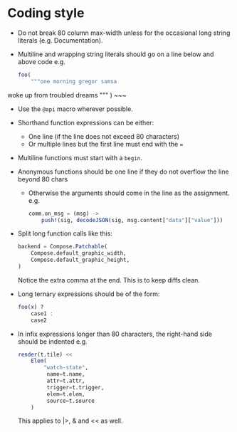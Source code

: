 # Coding style

- Do not break 80 column max-width unless for the occasional long string literals (e.g. Documentation).
- Multiline and wrapping string literals should go on a line below and above code e.g.

    ~~~julia
    foo(
        """one morning gregor samsa
woke up from troubled dreams
"""
    )
    ~~~

- Use the `@api` macro wherever possible.
- Shorthand function expressions can be either:
   - One line (if the line does not exceed 80 characters)
   - Or multiple lines but the first line must end with the `=`
- Multiline functions must start with a `begin`.
- Anonymous functions should be one line if they do not overflow the line beyond 80 chars
    - Otherwise the arguments should come in the line as the assignment. e.g.

        ~~~julia
        comm.on_msg = (msg) ->
            push!(sig, decodeJSON(sig, msg.content["data"]["value"]))
        ~~~

- Split long function calls like this:

    ~~~julia
    backend = Compose.Patchable(
        Compose.default_graphic_width,
        Compose.default_graphic_height,
    )
    ~~~

  Notice the extra comma at the end. This is to keep diffs clean.
- Long ternary expressions should be of the form:

    ~~~julia
    foo(x) ?
        case1 :
        case2
    ~~~

- In infix expressions longer than 80 characters, the right-hand side should be indented
  e.g.

    ~~~julia
    render(t.tile) <<
        Elem(
            "watch-state",
             name=t.name,
             attr=t.attr,
             trigger=t.trigger,
             elem=t.elem,
             source=t.source
        )
    ~~~
    This applies to |>, & and << as well.

